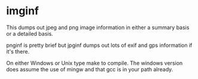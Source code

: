 # imginf

This dumps out jpeg and png image information in either a summary
basis or a detailed basis.

pnginf is pretty brief but jpginf dumps out lots of exif and gps information
if it's there.

On either Windows or Unix type make to compile. The windows version does
assume the use of mingw and that gcc is in your path already.

